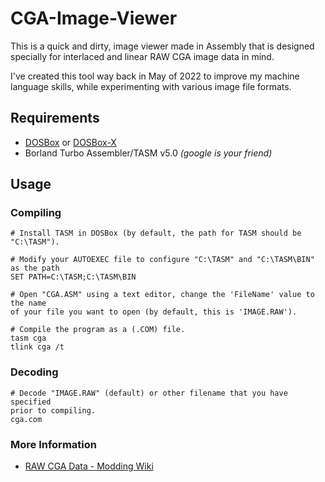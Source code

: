 CGA-Image-Viewer
================

This is a quick and dirty, image viewer made in Assembly that is designed specially for interlaced
and linear RAW CGA image data in mind.

I've created this tool way back in May of 2022 to improve my machine language skills, while experimenting
with various image file formats.

Requirements
------------
- [DOSBox](https://www.dosbox.com/) or [DOSBox-X](https://dosbox-x.com/)
- Borland Turbo Assembler/TASM v5.0 *(google is your friend)*

Usage
-----

### Compiling
```
# Install TASM in DOSBox (by default, the path for TASM should be "C:\TASM").

# Modify your AUTOEXEC file to configure "C:\TASM" and "C:\TASM\BIN" as the path
SET PATH=C:\TASM;C:\TASM\BIN

# Open "CGA.ASM" using a text editor, change the 'FileName' value to the name
of your file you want to open (by default, this is 'IMAGE.RAW').

# Compile the program as a (.COM) file.
tasm cga
tlink cga /t
```

### Decoding
```
# Decode "IMAGE.RAW" (default) or other filename that you have specified
prior to compiling.
cga.com
```

### More Information
- [RAW CGA Data - Modding Wiki](https://moddingwiki.shikadi.net/wiki/Raw_CGA_Data/)
